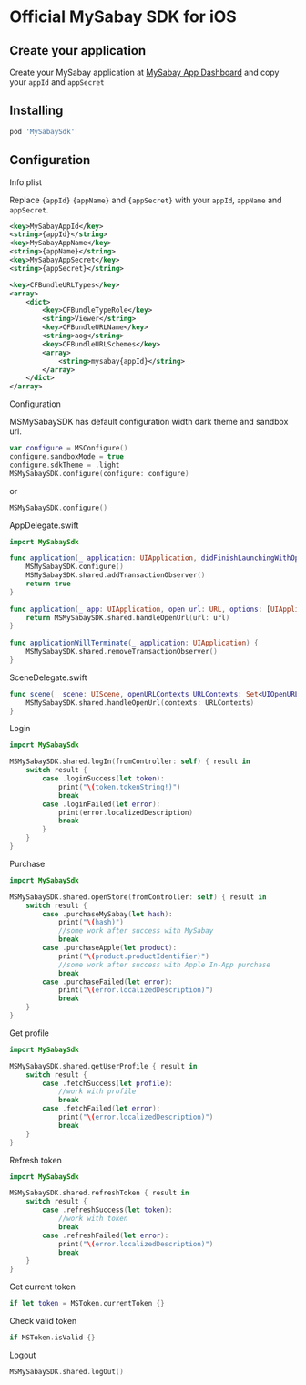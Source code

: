 # Official MySabay SDK for iOS

## Create your application

Create your MySabay application at [MySabay App Dashboard](https://kh.mysabay.com:8443/index.html) and copy your `appId` and `appSecret`

## Installing

```bash
pod 'MySabaySdk'
```

## Configuration

Info.plist

Replace `{appId}` `{appName}` and `{appSecret}` with your `appId`, `appName` and `appSecret`.

```xml
<key>MySabayAppId</key>
<string>{appId}</string>
<key>MySabayAppName</key>
<string>{appName}</string>
<key>MySabayAppSecret</key>
<string>{appSecret}</string>
```

```xml
<key>CFBundleURLTypes</key>
<array>
    <dict>
        <key>CFBundleTypeRole</key>
	    <string>Viewer</string>
	    <key>CFBundleURLName</key>
	    <string>aog</string>
	    <key>CFBundleURLSchemes</key>
	    <array>
	        <string>mysabay{appId}</string>
	    </array>
	</dict>
</array>
```

Configuration

MSMySabaySDK has default configuration width dark theme and sandbox url.

```swift
var configure = MSConfigure()
configure.sandboxMode = true
configure.sdkTheme = .light
MSMySabaySDK.configure(configure: configure)
```

or


```swift
MSMySabaySDK.configure()
```

AppDelegate.swift

```swift
import MySabaySdk

func application(_ application: UIApplication, didFinishLaunchingWithOptions launchOptions: [UIApplication.LaunchOptionsKey: Any]?) -> Bool {
    MSMySabaySDK.configure()
    MSMySabaySDK.shared.addTransactionObserver()
    return true
}
    
func application(_ app: UIApplication, open url: URL, options: [UIApplication.OpenURLOptionsKey : Any] = [:]) -> Bool {
    return MSMySabaySDK.shared.handleOpenUrl(url: url)
}
    
func applicationWillTerminate(_ application: UIApplication) {
    MSMySabaySDK.shared.removeTransactionObserver()
}
```

SceneDelegate.swift

```swift
func scene(_ scene: UIScene, openURLContexts URLContexts: Set<UIOpenURLContext>) {
    MSMySabaySDK.shared.handleOpenUrl(contexts: URLContexts)
}
```

Login

```swift
import MySabaySdk

MSMySabaySDK.shared.logIn(fromController: self) { result in
    switch result {
        case .loginSuccess(let token):
            print("\(token.tokenString!)")
            break
        case .loginFailed(let error):
            print(error.localizedDescription)
            break
        }
    }
}
```

Purchase

```swift
import MySabaySdk

MSMySabaySDK.shared.openStore(fromController: self) { result in
    switch result {
        case .purchaseMySabay(let hash):
            print("\(hash)")
            //some work after success with MySabay
            break
        case .purchaseApple(let product):
            print("\(product.productIdentifier)")
            //some work after success with Apple In-App purchase
            break
        case .purchaseFailed(let error):
            print("\(error.localizedDescription)")
            break
    }
}
```

Get profile

```swift
import MySabaySdk

MSMySabaySDK.shared.getUserProfile { result in
    switch result {
        case .fetchSuccess(let profile):
            //work with profile
            break
        case .fetchFailed(let error):
            print("\(error.localizedDescription)")
            break
    }
}
```

Refresh token

```swift
import MySabaySdk

MSMySabaySDK.shared.refreshToken { result in
    switch result {
        case .refreshSuccess(let token):
            //work with token
            break
        case .refreshFailed(let error):
            print("\(error.localizedDescription)")
            break
    }
}
```

Get current token

```swift
if let token = MSToken.currentToken {}
```

Check valid token

```swift
if MSToken.isValid {}
```

Logout

```swift
MSMySabaySDK.shared.logOut()
```

